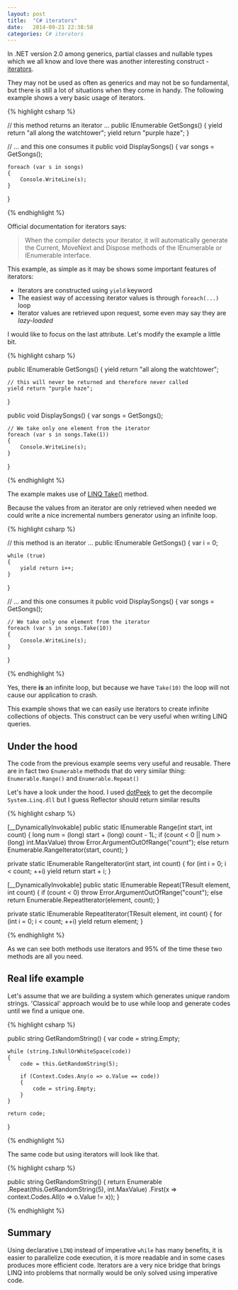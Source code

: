 ```yaml
---
layout: post
title:  "C# iterators"
date:   2014-09-21 22:38:58
categories: C# iterators
---
```


In .NET version 2.0 among generics, partial classes and nullable types which we all know and love there was another interesting construct - [iterators](http://msdn.microsoft.com/en-us/library/dscyy5s0(v=vs.80).aspx).

They may not be used as often as generics and may not be so fundamental, but there is still a lot of situations when they come in handy. The following example shows a very basic usage of iterators.

{% highlight csharp %}


// this method returns an iterator ...
public IEnumerable<string> GetSongs()
{
    yield return "all along the watchtower";
    yield return "purple haze";
}

// ... and this one consumes it
public void DisplaySongs()
{
    var songs = GetSongs();

    foreach (var s in songs)
    {
        Console.WriteLine(s);
    }
}

{% endhighlight %}

Official documentation for iterators says:

> When the compiler detects your iterator, it will automatically generate the Current, MoveNext and Dispose methods of the IEnumerable or IEnumerable<T> interface.

This example, as simple as it may be shows some important features of iterators:

* Iterators are constructed using ```yield``` keyword
* The easiest way of accessing iterator values is through ```foreach(...)``` loop
* Iterator values are retrieved upon request, some even may say they are _lazy-loaded_

I would like to focus on the last attribute. Let's modify the example a little bit.

{% highlight csharp %}

public IEnumerable<string> GetSongs()
{
    yield return "all along the watchtower";

    // this will never be returned and therefore never called
    yield return "purple haze"; 
}

public void DisplaySongs()
{
    var songs = GetSongs();

    // We take only one element from the iterator
    foreach (var s in songs.Take(1))
    {
        Console.WriteLine(s);
    }
}

{% endhighlight %}

The example makes use of [LINQ Take()](http://msdn.microsoft.com/en-us/library/vstudio/bb503062(v=vs.100).aspx) method.

Because the values from an iterator are only retrieved when needed we could write a nice incremental numbers generator using an infinite loop.

{% highlight csharp %}


// this method is an iterator ...
public IEnumerable<int> GetSongs()
{
    var i = 0;

    while (true)
    {
        yield return i++;
    }
}

// ... and this one consumes it
public void DisplaySongs()
{
    var songs = GetSongs();

    // We take only one element from the iterator
    foreach (var s in songs.Take(10))
    {
        Console.WriteLine(s);
    }
}

{% endhighlight %}

Yes, there **is** an infinite loop, but because we have ```Take(10)``` the loop will not cause our application to crash.

This example shows that we can easily use iterators to create infinite collections of objects. This construct can be very useful when writing LINQ queries.

Under the hood
--------------

The code from the previous example seems very useful and reusable. There are in fact two ```Enumerable``` methods that do very similar thing: ```Enumerable.Range()``` and ```Enumerable.Repeat()```

Let's have a look under the hood. I used [dotPeek](http://www.jetbrains.com/decompiler/) to get the decompile ```System.Linq.dll``` but I guess Reflector should return similar results

{% highlight csharp %}

[__DynamicallyInvokable]
public static IEnumerable<int> Range(int start, int count)
{
  long num = (long) start + (long) count - 1L;
  if (count < 0 || num > (long) int.MaxValue)
    throw Error.ArgumentOutOfRange("count");
  else
    return Enumerable.RangeIterator(start, count);
}

private static IEnumerable<int> RangeIterator(int start, int count)
{
  for (int i = 0; i < count; ++i)
    yield return start + i;
}

[__DynamicallyInvokable]
public static IEnumerable<TResult> Repeat<TResult>(TResult element, int count)
{
  if (count < 0)
    throw Error.ArgumentOutOfRange("count");
  else
    return Enumerable.RepeatIterator<TResult>(element, count);
}

private static IEnumerable<TResult> RepeatIterator<TResult>(TResult element, int count)
{
  for (int i = 0; i < count; ++i)
    yield return element;
}

{% endhighlight %}

As we can see both methods use iterators and 95% of the time these two methods are all you need.

Real life example
-----------------

Let's assume that we are building a system which generates unique random strings. 'Classical' approach would be to use while loop and generate codes until we find a unique one.

{% highlight csharp %}

public string GetRandomString()
{
    var code = string.Empty;

    while (string.IsNullOrWhiteSpace(code))
    {
        code = this.GetRandomString(5);

        if (Context.Codes.Any(o => o.Value == code))
        {
            code = string.Empty;
        }
    }

    return code;
}

{% endhighlight %}

The same code but using iterators will look like that.


{% highlight csharp %}

public string GetRandomString()
{
    return Enumerable
        .Repeat(this.GetRandomString(5), int.MaxValue)
        .First(x => context.Codes.All(o => o.Value != x));
}

{% endhighlight %}

Summary
-------

Using declarative ```LINQ``` instead of imperative ```while``` has many benefits, it is easier to parallelize code execution, it is more readable and in some cases produces more efficient code. Iterators are a very nice bridge that brings LINQ into problems that normally would be only solved using imperative code.
